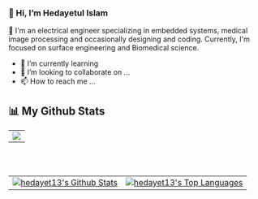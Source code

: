 ### 👋 Hi, I’m Hedayetul Islam
👀  I'm an electrical engineer specializing in embedded systems, medical image processing and occasionally designing and coding. Currently, I'm focused on surface engineering and Biomedical science.
- 🌱 I’m currently learning
- 💞️ I’m looking to collaborate on ...
- 📫 How to reach me ...

<!---
hedayet13/hedayet13 is a ✨ special ✨ repository because its `README.md` (this file) appears on your GitHub profile.
You can click the Preview link to take a look at your changes.
--->


## 📊 My Github Stats

<p align="center">
    <table align="center">
        <tr>
            <td>
                 <a href="https://git.io/streak-stats">
        <img src="https://github-readme-streak-stats.herokuapp.com/?user=hedayet13&theme=black-ice&hide_border=true&date_format=M%20j%5B%2C%20Y%5D&background=0D1117"/></a>
            </td>
        </tr>
   </table>
</p>

<br/>
<br/>

<table align="center">
    <tr>
        <td>
            <a href="https://github.com/anuraghazra/github-readme-stats"><img alt="hedayet13's Github Stats" src="https://github-readme-stats.vercel.app/api?username=hedayet13&show_icons=true&count_private=true&theme=react&hide_border=true&bg_color=0D1117" /></a>
        </td>
        <td>
            <a href="https://github.com/anuraghazra/github-readme-stats"><img alt="hedayet13's Top Languages" src="https://github-readme-stats.vercel.app/api/top-langs/?username=hedayet13&langs_count=8&count_private=true&layout=compact&theme=react&hide_border=true&bg_color=0D1117" /></a>
        </td>
    </tr>
</table>
